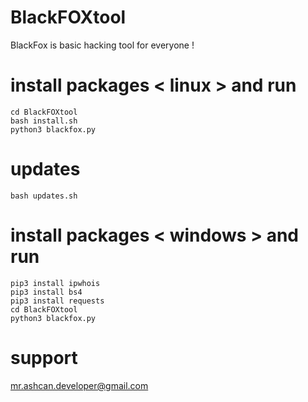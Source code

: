 # BlackFOXtool
BlackFox is basic hacking tool for everyone !

# install packages < linux > and run
```
cd BlackFOXtool
bash install.sh
python3 blackfox.py
```
# updates
```
bash updates.sh
```
# install packages < windows > and run
```
pip3 install ipwhois
pip3 install bs4
pip3 install requests
cd BlackFOXtool
python3 blackfox.py
```
# support
mr.ashcan.developer@gmail.com
